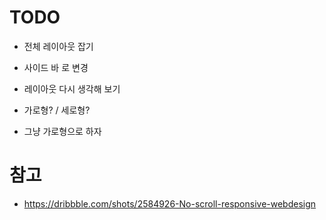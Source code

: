 # TODO

-   전체 레이아웃 잡기
-   사이드 바 로 변경
-   레이아웃 다시 생각해 보기
-   가로형? / 세로형?

-   그냥 가로형으로 하자

# 참고

-   https://dribbble.com/shots/2584926-No-scroll-responsive-webdesign
